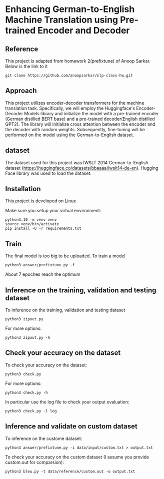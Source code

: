 
# Enhancing German-to-English Machine Translation using Pre-trained Encoder and Decoder


## Reference
This project is adapted from homework 2(prefixtune) of Anoop Sarkar. Below is the link to it

    git clone https://github.com/anoopsarkar/nlp-class-hw.git


## Approach
This project utilizes encoder-decoder transformers for the machine translation task. Specifically, we will employ the Huggingface's Encoder-Decoder Models library and initialize the model with a pre-trained encoder (German distilled BERT base) and a pre-trained decoder(English distilled GPT2). The library will initialize cross attention between the encoder and the decoder with random weights. Subsequently, fine-tuning will be performed on the model using the German-to-English dataset.

## dataset
The dataset used for this project was IWSLT 2014 German-to-English dataset (https://huggingface.co/datasets/bbaaaa/iwslt14-de-en). Hugging Face library was used to load the dataset.

## Installation

This project is developed on Linux

Make sure you setup your virtual environment:

    python3.10 -m venv venv
    source venv/bin/activate
    pip install -U -r requirements.txt

## Train

The final model is too big to be uploaded. To train a model

    python3 answer/prefixtune.py -f

About 7 epoches reach the optimum 


## Inference on the training, validation and testing dataset

To inference on the training, validation and testing dataset

    python3 zipout.py

For more options:

    python3 zipout.py -h


## Check your accuracy on the dataset

To check your accuracy on the dataset:

    python3 check.py

For more options:

    python3 check.py -h

In particular use the log file to check your output evaluation:

    python3 check.py -l log

## Inference and validate on custom dataset

To inference on the custome dataset:

    python3 answer/prefixtune.py -i data/input/custom.txt > output.txt


To check your accuracy on the custom dataset (I assume you provide custom.out for comparsion):

    python3 bleu.py -t data/reference/custom.out -o output.txt

